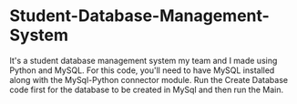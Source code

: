 # Student-Database-Management-System
It's a student database management system my team and I made using Python and MySQL.
For this code, you'll need to have MySQL installed along with the MySql-Python connector module.
Run the Create Database code first for the database to be created in MySql and then run the Main.
